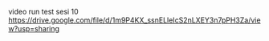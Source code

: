 video run test sesi 10 https://drive.google.com/file/d/1m9P4KX_ssnELleIcS2nLXEY3n7pPH3Za/view?usp=sharing
